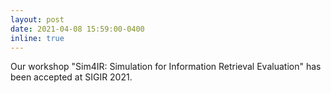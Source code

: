 ```yaml
---
layout: post
date: 2021-04-08 15:59:00-0400
inline: true
---
```


Our workshop "Sim4IR: Simulation for Information Retrieval Evaluation" has been accepted at SIGIR 2021.
